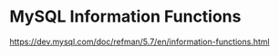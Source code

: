 # MySQL Information Functions



<https://dev.mysql.com/doc/refman/5.7/en/information-functions.html>

